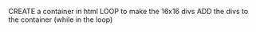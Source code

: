 CREATE a container in html
LOOP to make the 16x16 divs
ADD the divs to the container (while in the loop)
